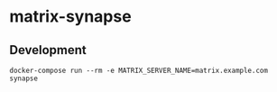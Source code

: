# matrix-synapse



## Development

    docker-compose run --rm -e MATRIX_SERVER_NAME=matrix.example.com synapse
